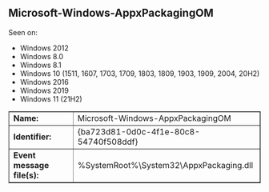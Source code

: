 ## Microsoft-Windows-AppxPackagingOM

Seen on:
* Windows 2012
* Windows 8.0
* Windows 8.1
* Windows 10 (1511, 1607, 1703, 1709, 1803, 1809, 1903, 1909, 2004, 20H2)
* Windows 2016
* Windows 2019
* Windows 11 (21H2)

<table border="1" class="docutils">
  <tbody>
    <tr>
      <td><b>Name:</b></td>
      <td>Microsoft-Windows-AppxPackagingOM</td>
    </tr>
    <tr>
      <td><b>Identifier:</b></td>
      <td>{ba723d81-0d0c-4f1e-80c8-54740f508ddf}</td>
    </tr>
    <tr>
      <td><b>Event message file(s):</b></td>
      <td>%SystemRoot%\System32\AppxPackaging.dll</td>
    </tr>
  </tbody>
</table>

&nbsp;

